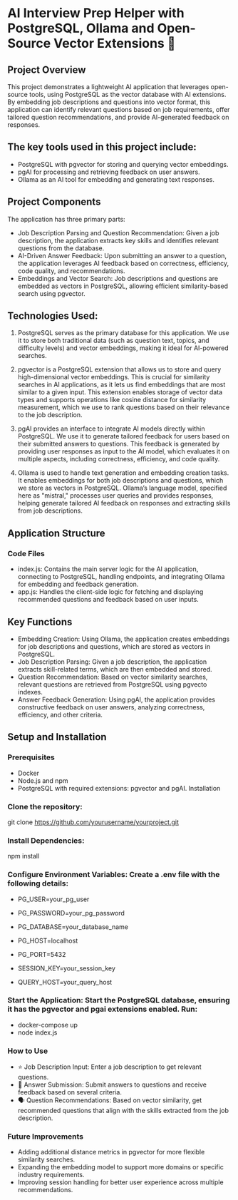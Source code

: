 # AI Interview Prep Helper with PostgreSQL, Ollama and Open-Source Vector Extensions 🚀

## Project Overview
This project demonstrates a lightweight AI application that leverages open-source tools, using PostgreSQL as the vector database with AI extensions. By embedding job descriptions and questions into vector format, this application can identify relevant questions based on job requirements, offer tailored question recommendations, and provide AI-generated feedback on responses.

## The key tools used in this project include:

- PostgreSQL with pgvector for storing and querying vector embeddings.
- pgAI for processing and retrieving feedback on user answers.
- Ollama as an AI tool for embedding and generating text responses.

## Project Components
The application has three primary parts:

- Job Description Parsing and Question Recommendation: Given a job description, the application extracts key skills and identifies relevant questions from the database.
- AI-Driven Answer Feedback: Upon submitting an answer to a question, the application leverages AI feedback based on correctness, efficiency, code quality, and recommendations.
- Embeddings and Vector Search: Job descriptions and questions are embedded as vectors in PostgreSQL, allowing efficient similarity-based search using pgvector.

## Technologies Used:

1. PostgreSQL serves as the primary database for this application.
We use it to store both traditional data (such as question text, topics, and difficulty levels) and vector embeddings, making it ideal for AI-powered searches.

2. pgvector is a PostgreSQL extension that allows us to store and query high-dimensional vector embeddings. This is crucial for similarity searches in AI applications, as it lets us find embeddings that are most similar to a given input.
This extension enables storage of vector data types and supports operations like cosine distance for similarity measurement, which we use to rank questions based on their relevance to the job description.

3. pgAI provides an interface to integrate AI models directly within PostgreSQL. We use it to generate tailored feedback for users based on their submitted answers to questions.
This feedback is generated by providing user responses as input to the AI model, which evaluates it on multiple aspects, including correctness, efficiency, and code quality.
4. Ollama is used to handle text generation and embedding creation tasks. It enables embeddings for both job descriptions and questions, which we store as vectors in PostgreSQL.
Ollama’s language model, specified here as "mistral," processes user queries and provides responses, helping generate tailored AI feedback on responses and extracting skills from job descriptions.

## Application Structure
### Code Files
- index.js: Contains the main server logic for the AI application, connecting to PostgreSQL, handling endpoints, and integrating Ollama for embedding and feedback generation.
- app.js: Handles the client-side logic for fetching and displaying recommended questions and feedback based on user inputs.
## Key Functions
- Embedding Creation: Using Ollama, the application creates embeddings for job descriptions and questions, which are stored as vectors in PostgreSQL.
- Job Description Parsing: Given a job description, the application extracts skill-related terms, which are then embedded and stored.
- Question Recommendation: Based on vector similarity searches, relevant questions are retrieved from PostgreSQL using pgvecto indexes.
- Answer Feedback Generation: Using pgAI, the application provides constructive feedback on user answers, analyzing correctness, efficiency, and other criteria.

## Setup and Installation
### Prerequisites
- Docker
- Node.js and npm
- PostgreSQL with required extensions: pgvector and pgAI.
Installation

### Clone the repository:

git clone https://github.com/yourusername/yourproject.git

### Install Dependencies:

npm install

### Configure Environment Variables: Create a .env file with the following details:


- PG_USER=your_pg_user
- PG_PASSWORD=your_pg_password
- PG_DATABASE=your_database_name
- PG_HOST=localhost
- PG_PORT=5432

- SESSION_KEY=your_session_key
- QUERY_HOST=your_query_host

### Start the Application: Start the PostgreSQL database, ensuring it has the pgvector and pgai extensions enabled. Run:

- docker-compose up
- node index.js

### How to Use
- ⭐ Job Description Input: Enter a job description to get relevant questions.
- 📔 Answer Submission: Submit answers to questions and receive feedback based on several criteria.
- 🗣️ Question Recommendations: Based on vector similarity, get recommended questions that align with the skills extracted from the job description.

### Future Improvements
- Adding additional distance metrics in pgvector for more flexible similarity searches.
- Expanding the embedding model to support more domains or specific industry requirements.
- Improving session handling for better user experience across multiple recommendations.